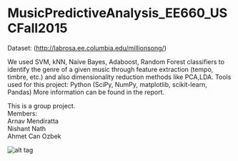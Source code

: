 # MusicPredictiveAnalysis_EE660_USCFall2015
Dataset: (http://labrosa.ee.columbia.edu/millionsong/)

We used SVM, kNN, Naive Bayes, Adaboost, Random Forest classifiers to identify the genre of a given music through feature extraction (tempo, timbre, etc.) and also dimensionality reduction methods like PCA,LDA.
Tools used for this project: Python (SciPy, NumPy, matplotlib, scikit-learn, Pandas)
More information can be found in the report.

This is a group project.  
Members:  
Arnav Mendiratta  
Nishant Nath  
Ahmet Can Ozbek  

![alt tag](https://github.com/a-ozbek/Machine-Learning/blob/master/MusicPredictiveAnalysis_EE660_USCFall2015-master/Reports/Results_And_Images/Confusion_Matrix_finaltest.png)
